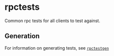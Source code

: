 # rpctests

Common rpc tests for all clients to test against.

## Generation

For information on generating tests, see [`rpctestgen`][rpctestgen]

[rpctestgen]: https://github.com/lightclient/rpctestgen
